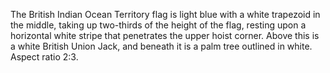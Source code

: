 The British Indian Ocean Territory flag is light blue with a white trapezoid in the middle, taking up two-thirds of the height of the flag, resting upon a horizontal white stripe that penetrates the upper hoist corner. Above this is a white British Union Jack, and beneath it is a palm tree outlined in white. Aspect ratio 2:3.